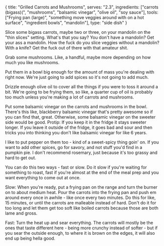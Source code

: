 {
	title: "Grilled Carrots and Mushrooms",
	serves: "2.3",
	ingredients: ["carrots (bigass)(", "mushrooms", "balsamic vinegar", "olive oil", "soy sauce"],
	tools: ["Frying pan (large)", "something move veggies around with on a hot surface", "ingredient bowls", "mandolin"],
	type: "side dish"
} 

Slice some bigass carrots, maybe two or three, on your mandolin on the "thin slices" setting. What's that you say? You don't have a mandolin? Get your ass a mandolin. How the fuck do you slice veggies without a mandolin? With a knife? Get the fuck out of there with that amateur shit.

Grab some mushrooms. Like, a handful, maybe more depending on how much you like mushrooms.

Put them in a bowl big enough for the amount of mass you're dealing with right now. We're just going to add spices so it's not going to add much.

Drizzle enough olive oil to cover all the things if you were to toss it around a bit. We're going to be frying them, so like, a quarter cup of oil is probably too much unless you're making a lot of carrots and mushrooms.

Put some balsamic vinegar on the carrots and mushrooms in the bowl. There's this like, blackberry balsamic vinegar that's pretty awesome so if you can find that, great. Otherwise, some balsamic vinegar on the sweeter side would be good. 
Protip: If you keep it in the fridge it stays sweeter longer. If you leave it outside of the fridge, it goes bad and sour and then tricks you into thinking you don't like balsamic vinegar for like 6 years. 

I like to put pepper on them too - kind of a sweet-spicy thing goin' on. If you want to add other spices, go for savory, and not stuff you'd find in a pumpkin pie. I don't recommend rosemary, just because it's too grassy and hard to get out. 

You can do this two ways - fast or slow. Do it slow if you're waiting for something to roast, fast if you're almost at the end of the meal prep and you want everything to come out at once.

Slow:
When you're ready, put a frying pan on the range and turn the burner on to about medium heat. Pour the carrots into the frying pan and push em around every once in awhile - like once every two minutes. Do this for like, 15 minutes, or until the carrots are malleable instead of hard. Don't do it for too long and let them get too soft like boiled carrots because those are both lame and gross.

Fast:
Turn the heat up and sear everything. The carrots will mostly be the ones that taste different here - being more crunchy instead of softer - but if you sear the outside enough, to where it is brown on the edges, it will also end up being hella good.